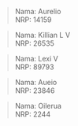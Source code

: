 > Nama: Aurelio  
> NRP: 14159
  
> Nama: Killian L V  
> NRP: 26535
  
> Nama: Lexi V  
> NRP: 89793  
 
> Nama: Aueio  
> NRP: 23846

> Nama: Oilerua  
> NRP: 2244